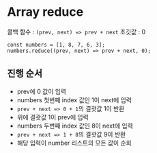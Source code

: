 # Array reduce

콜백 함수 : `(prev, next) => prev + next`
초깃값 : 0

```javscript
const numbers = [1, 8, 7, 6, 3];
numbers.reduce((prev, next) => prev + next, 0);
```

## 진행 순서

- prev에 0 값이 입력
- numbers 첫번째 index 값인 1이 next에 입력
- `prev + next => 0 + 1`의 결괏값 1이 반환
- 위에 결괏값 1이 prev에 입력
- numbers 두번째 index 값인 8이 next에 입력
- `prev + next => 1 + 8`의 결괏값 9이 반환
- 해당 입력이 number 리스트의 모든 값이 순회
